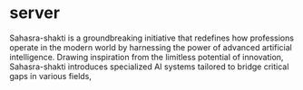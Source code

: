 # server
Sahasra-shakti is a groundbreaking initiative that redefines how professions operate in the modern world by harnessing the power of advanced artificial intelligence. Drawing inspiration from the limitless potential of innovation, Sahasra-shakti introduces specialized AI systems tailored to bridge critical gaps in various fields, 
